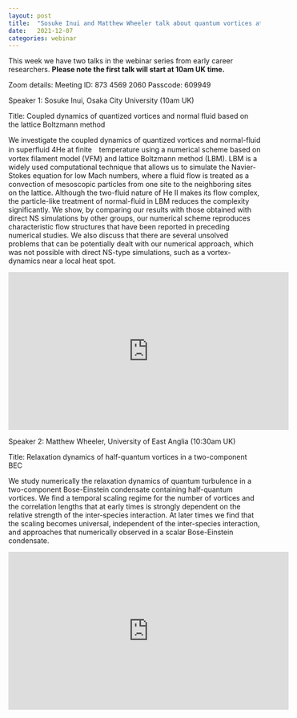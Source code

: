 ```yaml
---
layout: post
title:  "Sosuke Inui and Matthew Wheeler talk about quantum vortices at 10am UK time"
date:   2021-12-07
categories: webinar
---
```


This week we have two talks in the webinar series from early career researchers. <b> Please note the first talk will start at 10am UK time. </b>


Zoom details:
Meeting ID: 873 4569 2060
Passcode: 609949


Speaker 1: Sosuke Inui, Osaka City University (10am UK)

Title: Coupled dynamics of quantized vortices and normal fluid based on the lattice Boltzmann method

We investigate the coupled dynamics of quantized vortices and normal-fluid in superfluid 4He at finite　temperature using a numerical scheme based on vortex filament model (VFM) and lattice Boltzmann method (LBM). LBM is a widely used computational technique that allows us to simulate the Navier-Stokes equation for low Mach numbers, where a fluid flow is treated as a convection of mesoscopic particles from one site to the neighboring sites on the lattice. Although the two-fluid nature of He II makes its flow complex, the particle-like treatment of normal-fluid in LBM reduces the complexity significantly. We show, by comparing our results with those obtained with direct NS simulations by other groups, our numerical scheme reproduces characteristic flow structures that have been reported in preceding numerical studies. We also discuss that there are several unsolved problems that can be potentially dealt with our numerical approach, which was not possible with direct NS-type simulations, such as a vortex-dynamics near a local heat spot.

<iframe width="560" height="315" src="https://www.youtube.com/embed/b2LpqUehCr0" title="YouTube video player" frameborder="0" allow="accelerometer; autoplay; clipboard-write; encrypted-media; gyroscope; picture-in-picture" allowfullscreen></iframe>

Speaker 2: Matthew Wheeler, University of East Anglia (10:30am UK)

Title: Relaxation dynamics of half-quantum vortices in a two-component BEC

We study numerically the relaxation dynamics of quantum turbulence in a two-component Bose-Einstein condensate containing half-quantum vortices. We find a temporal scaling regime for the number of vortices and the correlation lengths that at early times is strongly dependent on the relative strength of the inter-species interaction. At later times we find that the scaling becomes universal, independent of the inter-species interaction, and approaches that numerically observed in a scalar Bose-Einstein condensate.

<iframe width="560" height="315" src="https://www.youtube.com/embed/O5qj8bh9c0U" title="YouTube video player" frameborder="0" allow="accelerometer; autoplay; clipboard-write; encrypted-media; gyroscope; picture-in-picture" allowfullscreen></iframe>

